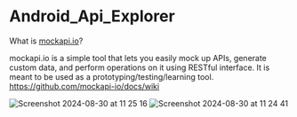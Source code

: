 # Android_Api_Explorer

What is [mockapi.io](https://mockapi.io)?

mockapi.io is a simple tool that lets you easily mock up APIs, generate custom data, and perform operations on it using RESTful interface. It is meant to be used as a prototyping/testing/learning tool.
https://github.com/mockapi-io/docs/wiki


![Screenshot 2024-08-30 at 11 25 16](https://github.com/user-attachments/assets/16cc6acc-6b6e-47d6-8ffe-c47dbc609dce)
![Screenshot 2024-08-30 at 11 24 41](https://github.com/user-attachments/assets/f11830ee-fe9d-4f36-b694-ad52bd6318f4)
